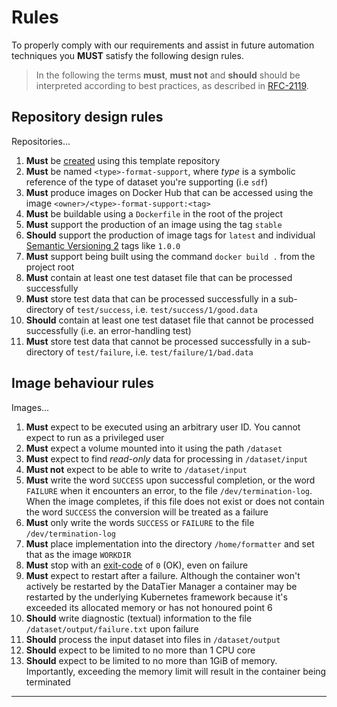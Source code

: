 # Rules
To properly comply with our requirements and assist in future
automation techniques you **MUST** satisfy the following design rules.

>   In the following the terms **must**, **must not** and **should** should be
    interpreted according to best practices, as described in [RFC-2119].

## Repository design rules

Repositories...

1.  **Must** be [created] using this template repository 
2.  **Must** be named `<type>-format-support`, where _type_ is a
    symbolic reference of the type of dataset you're supporting (i.e `sdf`)
3.  **Must** produce images on Docker Hub that can be accessed using
    the image `<owner>/<type>-format-support:<tag>`
4.  **Must** be buildable using a `Dockerfile` in the root of the project
5.  **Must** support the production of an image using the tag `stable`
6.  **Should** support the production of image tags for `latest`
    and individual [Semantic Versioning 2] tags like `1.0.0`
7.  **Must** support being built using the command `docker build .`
    from the project root
8.  **Must** contain at least one test dataset file that can be processed
    successfully
9.  **Must** store test data that can be processed successfully in
    a sub-directory of `test/success`, i.e. `test/success/1/good.data`
10. **Should** contain at least one test dataset file that cannot be processed
    successfully (i.e. an error-handling test)
11. **Must** store test data that cannot be processed successfully in
    a sub-directory of `test/failure`, i.e. `test/failure/1/bad.data`

## Image behaviour rules

Images...

1.  **Must** expect to be executed using an arbitrary user ID.
    You cannot expect to run as a privileged user
2.  **Must** expect a volume mounted into it using the path `/dataset`
3.  **Must** expect to find _read-only_ data for processing in `/dataset/input`
4.  **Must not** expect to be able to write to `/dataset/input`
5.  **Must** write the word `SUCCESS` upon successful completion,
    or the word `FAILURE` when it encounters an error,
    to the file `/dev/termination-log`. When the image completes,
    if this file does not exist or does not contain the word `SUCCESS`
    the conversion will be treated as a failure
6.  **Must** only write the words `SUCCESS` or `FAILURE`
    to the file `/dev/termination-log`
7.  **Must** place implementation into the directory `/home/formatter`
    and set that as the image `WORKDIR`
8.  **Must** stop with an [exit-code] of `0` (OK), even on failure
9.  **Must** expect to restart after a failure. Although the container won't
    actively be restarted by the DataTier Manager a container may be restarted
    by the underlying Kubernetes framework because it's exceeded its allocated
    memory or has not honoured point 6
10. **Should** write diagnostic (textual) information
    to the file `/dataset/output/failure.txt` upon failure
11. **Should** process the input dataset into files in `/dataset/output`
12. **Should** expect to be limited to no more than 1 CPU core
13. **Should** expect to be limited to no more than 1GiB of memory.
    Importantly, exceeding the memory limit will result in the container
    being terminated

---

[created]: https://docs.github.com/en/github/creating-cloning-and-archiving-repositories/creating-a-repository-from-a-template
[exit-code]: https://en.wikipedia.org/wiki/Exit_status
[semantic versioning 2]: https://semver.org
[rfc-2119]: https://tools.ietf.org/html/rfc2119
